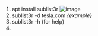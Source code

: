 1. apt install sublist3r
   ![image](https://github.com/marufofficial670/Scanning-Methods/assets/143602093/631f1064-589e-49d4-91d1-2c7691816fd6)
2. sublist3r -d tesla.com *{example}*
3. sublist3r -h (for help)
4. 
